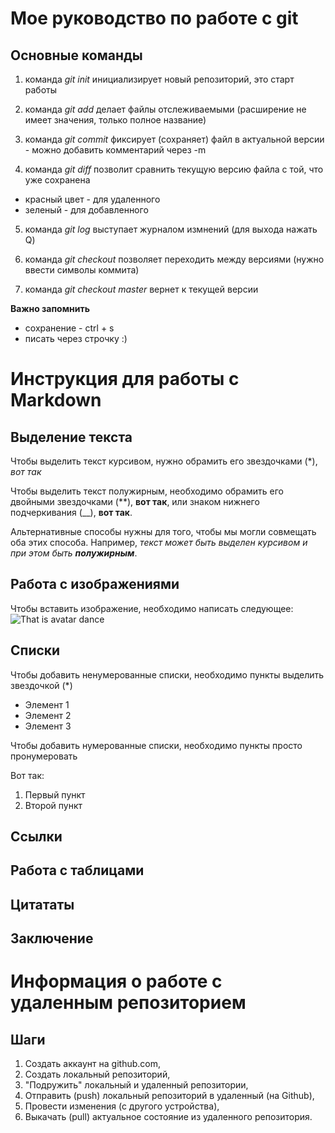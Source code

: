 # Мое руководство по работе с git
## **Основные команды**
1. команда *git init* инициализирует новый репозиторий, это старт работы

2. команда *git add* делает файлы отслеживаемыми (расширение не имеет значения, только полное название)

3. команда *git commit* фиксирует (сохраняет) файл в актуальной версии - можно добавить комментарий через -m

4. команда *git diff* позволит сравнить текущую версию файла с той, что уже сохранена 
* красный цвет - для удаленного
* зеленый - для добавленного

5. команда *git log* выступает журналом измнений (для выхода нажать Q)

6. команда *git checkout* позволяет переходить между версиями (нужно ввести символы коммита)

7. команда *git checkout master* вернет к текущей версии

**Важно запомнить**

* сохранение - ctrl + s
* писать через строчку :)


# Инструкция для работы с Markdown

## Выделение текста
Чтобы выделить текст курсивом, нужно обрамить его звездочками (*), *вот так*

Чтобы выделить текст полужирным, необходимо обрамить его двойными звездочками (**), **вот так**, или знаком нижнего подчеркивания (__), __вот так__.

Альтернативные способы нужны для того, чтобы мы могли совмещать оба этих способа. Например, _текст может быть выделен курсивом и при этом быть **полужирным**_.


 
## Работа с изображениями

Чтобы вставить изображение, необходимо написать следующее:
![That is avatar dance](b0effd8eaf3c567bd2c3a97abf2ed4a2.jpg)


## Списки

Чтобы добавить ненумерованные списки, необходимо пункты выделить звездочкой (*) 
* Элемент 1
* Элемент 2
* Элемент 3

Чтобы добавить нумерованные списки, необходимо пункты просто пронумеровать

Вот так:
1. Первый пункт
2. Второй пункт

## Ссылки

## Работа с таблицами

## Цитататы

## Заключение

# Информация о работе с удаленным репозиторием
## **Шаги**

1. Создать аккаунт на github.com,
2. Создать локальный репозиторий,
3. "Подружить" локальный и удаленный репозитории,
4. Отправить (push) локальный репозиторий в удаленный (на Github),
5. Провести изменения (с другого устройства),
6. Выкачать (pull) актуальное состояние из удаленного репозитория.
